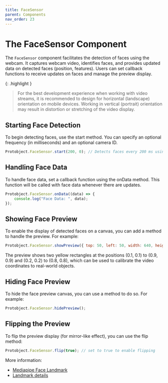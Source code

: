 ```yaml
---
title: FaceSensor 
parent: Components
nav_order: 23
---
```


# The FaceSensor Component

The `FaceSensor` component facilitates the detection of faces using the webcam. It captures webcam video, identifies faces, and provides updated data on detected faces (position, features). Users can set callback functions to receive updates on faces and manage the preview display.

{: .highlight }
> For the best development experience when working with video streams, it is recommended to design for horizontal (landscape) orientation on mobile devices. Working in vertical (portrait) orientation may result in distortion or stretching of the video display.


## Starting Face Detection
To begin detecting faces, use the start method. You can specify an optional frequency (in milliseconds) and an optional camera ID.

```javascript
Protobject.FaceSensor.start(200, 0); // Detects faces every 200 ms using camera ID 0

```

## Handling Face Data
To handle face data, set a callback function using the onData method. This function will be called with face data whenever there are updates.

```javascript
Protobject.FaceSensor.onData((data) => {
    console.log("Face Data: ", data); 
});
```


## Showing Face Preview
To enable the display of detected faces on a canvas, you can add a method to handle the preview. For example:

```javascript
Protobject.FaceSensor.showPreview({ top: 50, left: 50, width: 640, height: 480 });

```
The preview shows two yellow rectangles at the positions (0.1, 0.1) to (0.9, 0.9) and (0.2, 0.2) to (0.8, 0.8), which can be used to calibrate the video coordinates to real-world objects.

## Hiding Face Preview
To hide the face preview canvas, you can use a method to do so. For example:

```javascript
Protobject.FaceSensor.hidePreview();

```

## Flipping the Preview
To flip the preview display (for mirror-like effect), you can use the flip method:

```javascript
Protobject.FaceSensor.flip(true); // set to true to enable flipping

```

More information:

- [Mediapipe Face Landmark](https://ai.google.dev/edge/mediapipe/solutions/vision/face_landmarker/web_js)
- [Landmark details](https://storage.googleapis.com/mediapipe-assets/documentation/mediapipe_face_landmark_fullsize.png)
